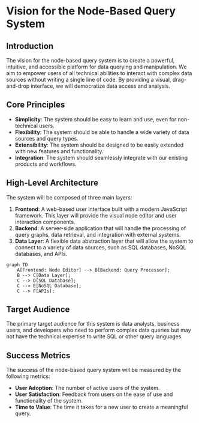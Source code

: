 # Vision for the Node-Based Query System

## Introduction

The vision for the node-based query system is to create a powerful, intuitive, and accessible platform for data querying and manipulation. We aim to empower users of all technical abilities to interact with complex data sources without writing a single line of code. By providing a visual, drag-and-drop interface, we will democratize data access and analysis.

## Core Principles

*   **Simplicity**: The system should be easy to learn and use, even for non-technical users.
*   **Flexibility**: The system should be able to handle a wide variety of data sources and query types.
*   **Extensibility**: The system should be designed to be easily extended with new features and functionality.
*   **Integration**: The system should seamlessly integrate with our existing products and workflows.

## High-Level Architecture

The system will be composed of three main layers:

1.  **Frontend**: A web-based user interface built with a modern JavaScript framework. This layer will provide the visual node editor and user interaction components.
2.  **Backend**: A server-side application that will handle the processing of query graphs, data retrieval, and integration with external systems.
3.  **Data Layer**: A flexible data abstraction layer that will allow the system to connect to a variety of data sources, such as SQL databases, NoSQL databases, and APIs.

```mermaid
graph TD
    A[Frontend: Node Editor] --> B[Backend: Query Processor];
    B --> C[Data Layer];
    C --> D[SQL Database];
    C --> E[NoSQL Database];
    C --> F[APIs];
```

## Target Audience

The primary target audience for this system is data analysts, business users, and developers who need to perform complex data queries but may not have the technical expertise to write SQL or other query languages.

## Success Metrics

The success of the node-based query system will be measured by the following metrics:

*   **User Adoption**: The number of active users of the system.
*   **User Satisfaction**: Feedback from users on the ease of use and functionality of the system.
*   **Time to Value**: The time it takes for a new user to create a meaningful query.
